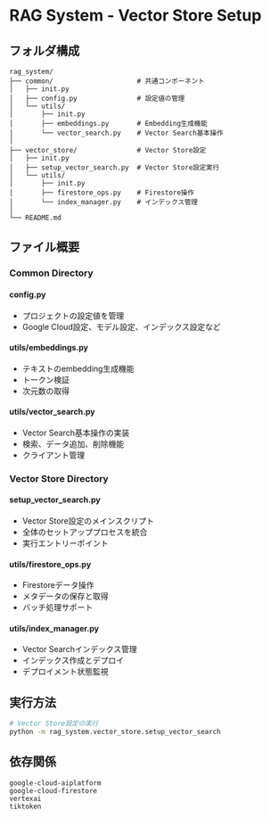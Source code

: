 # RAG System - Vector Store Setup

## フォルダ構成
```
rag_system/
├── common/                     # 共通コンポーネント
│   ├── init.py
│   ├── config.py               # 設定値の管理
│   └── utils/
│       ├── init.py
│       ├── embeddings.py       # Embedding生成機能
│       └── vector_search.py    # Vector Search基本操作
│
├── vector_store/               # Vector Store設定
│   ├── init.py
│   ├── setup_vector_search.py  # Vector Store設定実行
│   └── utils/
│       ├── init.py
│       ├── firestore_ops.py    # Firestore操作
│       └── index_manager.py    # インデックス管理
│
└── README.md
```

## ファイル概要

### Common Directory

#### config.py
- プロジェクトの設定値を管理
- Google Cloud設定、モデル設定、インデックス設定など

#### utils/embeddings.py
- テキストのembedding生成機能
- トークン検証
- 次元数の取得

#### utils/vector_search.py
- Vector Search基本操作の実装
- 検索、データ追加、削除機能
- クライアント管理

### Vector Store Directory

#### setup_vector_search.py
- Vector Store設定のメインスクリプト
- 全体のセットアッププロセスを統合
- 実行エントリーポイント

#### utils/firestore_ops.py
- Firestoreデータ操作
- メタデータの保存と取得
- バッチ処理サポート

#### utils/index_manager.py
- Vector Searchインデックス管理
- インデックス作成とデプロイ
- デプロイメント状態監視

## 実行方法

```bash
# Vector Store設定の実行
python -m rag_system.vector_store.setup_vector_search
```

## 依存関係
```
google-cloud-aiplatform
google-cloud-firestore
vertexai
tiktoken
```
